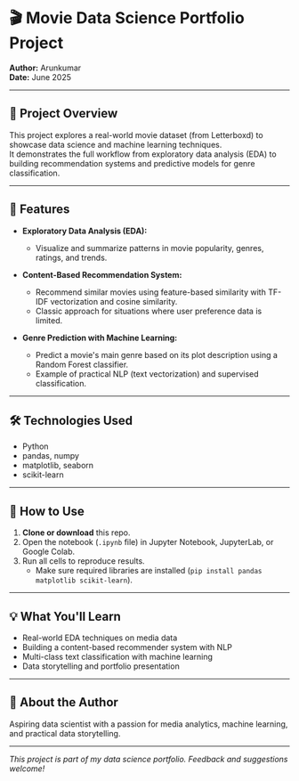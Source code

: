 # 🎬 Movie Data Science Portfolio Project

**Author:** Arunkumar  
**Date:** June 2025

---

## 🚀 Project Overview

This project explores a real-world movie dataset (from Letterboxd) to showcase data science and machine learning techniques.  
It demonstrates the full workflow from exploratory data analysis (EDA) to building recommendation systems and predictive models for genre classification.

---

## 📂 Features

- **Exploratory Data Analysis (EDA):**
  - Visualize and summarize patterns in movie popularity, genres, ratings, and trends.

- **Content-Based Recommendation System:**
  - Recommend similar movies using feature-based similarity with TF-IDF vectorization and cosine similarity.
  - Classic approach for situations where user preference data is limited.

- **Genre Prediction with Machine Learning:**
  - Predict a movie's main genre based on its plot description using a Random Forest classifier.
  - Example of practical NLP (text vectorization) and supervised classification.

---

## 🛠️ Technologies Used

- Python
- pandas, numpy
- matplotlib, seaborn
- scikit-learn

---

## 📑 How to Use

1. **Clone or download** this repo.
2. Open the notebook (`.ipynb` file) in Jupyter Notebook, JupyterLab, or Google Colab.
3. Run all cells to reproduce results.
   - Make sure required libraries are installed (`pip install pandas matplotlib scikit-learn`).

---

## 💡 What You'll Learn

- Real-world EDA techniques on media data
- Building a content-based recommender system with NLP
- Multi-class text classification with machine learning
- Data storytelling and portfolio presentation

---

## 📢 About the Author

Aspiring data scientist with a passion for media analytics, machine learning, and practical data storytelling.

---

*This project is part of my data science portfolio. Feedback and suggestions welcome!*

